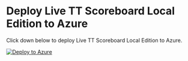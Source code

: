 # Deploy Live TT Scoreboard Local Edition to Azure

Click down below to deploy Live TT Scoreboard Local Edition to Azure.

[![Deploy to Azure](https://aka.ms/deploytoazurebutton)](https://portal.azure.com/#create/Microsoft.Template/uri/https%3A%2F%2Fraw.githubusercontent.com%2Fjackbmccarthy%2Flocal-tt-scoreboard-azure-template%2Fmaster%2Fazuredeploy.json)
